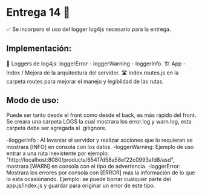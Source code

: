 # Entrega 14 📄
✅ Se incorporo el uso del logger log4js necesario para la entrega.

## Implementación:
🔎 Loggers de log4js: loggerError - loggerWarning - loggerInfo.
🏗️ App - Index / Mejora de la arquitectura del servidor.
🛣️ index.routes.js en la carpeta routes para mejorar el manejo y legiblidad de las rutas.

## Modo de uso:
Puede ser tanto desde el front como desde el back, es más rápido del front. 
Se creara una carpeta LOGS la cual mostrara los error.log y warn.log, esta carpeta debe ser agregada al .gitignore.

-ℹloggerInfo : Al levantar el servidor y realizar acciones que lo requieran se mostrara [INFO] en consola con los datos.
-loggerWarning: Ejemplo de uso entrar a una ruta inexistente por ejemplo: "http://localhost:8080/products/65417d58a58ef22c0993afd8/asd", mostrara [WARN] en consola con el tipo de advertencia.
-loggerError: Mostrara los errores por consola con [ERROR] más la información de lo que lo esta ocasionando. Ejemplo: se puede borrar cualquier parte del app.js/index.js y guardar para originar un error de este tipo.